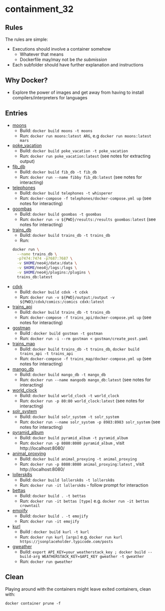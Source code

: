 # containment_32

## Rules

The rules are simple:

* Executions should involve a container somehow
  * Whatever that means
  * Dockerfile may/may not be _the submission_
* Each subfolder should have further explanation and instructions

## Why Docker?

* Explore the power of images and get away from having to install compilers/interpreters for languages

## Entries

* [moons](./moons/README.md)
  * Build: `docker build moons -t moons`
  * Run: `docker run moons:latest ARG`, e.g `docker run moons:latest mars`
* [poke_vacation](./poke_vacation/README.md)
  * Build: `docker build poke_vacation -t poke_vacation`
  * Run: `docker run poke_vacation:latest` (see notes for extracting output)
* [fib_db](./fib_db/README.md)
  * Build: `docker build fib_db -t fib_db`
  * Run: `docker run --name fibby fib_db:latest` (see notes for interacting)
* [telephones](./telephones/README.md)
  * Build: `docker build telephones -t whisperer`
  * Run: `docker-compose -f telephones/docker-compose.yml up` (see notes for interacting)
* [goombas](./goombas/README.md)
  * Build: `docker build goombas -t goombas`
  * Run: `docker run -v ${PWD}/results:/results goombas:latest` (see notes for interacting)
* [trains_db](./trains_db/README.md)
  * Build: `docker build trains_db -t trains_db`
  * Run:
  ```bash
  docker run \
    --name trains_db \
    -p7474:7474 -p7687:7687 \
    -v $HOME/neo4j/data:/data \
    -v $HOME/neo4j/logs:/logs \
    -v $HOME/neo4j/plugins:/plugins \
    trains_db:latest
  ```
* [cdxk](./cdxk/README.md)
  * Build: `docker build cdxk -t cdxk`
  * Run: `docker run -v ${PWD}/output:/output -v ${PWD}/cdxk/comics:/comics cdxk:latest`
* [trains_api](./trains_api/README.md)
  * Build: `docker build trains_db -t trains_db`
  * Run: `docker-compose -f trains_api/docker-compose.yml up` (see notes for interacting)
* [gostman](./gostman/README.md)
  * Build : `docker build gostman -t gostman`
  * Run: `docker run -i --rm gostman < gostman/create_post.yaml`
* [trains_map](./trains_map/README.md)
  * Build: `docker build trains_db -t trains_db`, `docker build trains_api -t trains_api`
  * Run: `docker-compose -f trains_map/docker-compose.yml up` (see notes for interacting)
* [mango_db](./mango_db/README.md)
  * Build: `docker build mango_db -t mango_db`
  * Run: `docker run --name mangodb mango_db:latest` (see notes for interacting)
* [world_clock](./world_clock/README.md)
  * Build: `docker build world_clock -t world_clock`
  * Run: `docker run -p 80:80 world_clock:latest` (see notes for interacting)
* [solr_system](./solr_system/README.md)
  * Build: `docker build solr_system -t solr_system`
  * Run: `docker run --name solr_system -p 8983:8983 solr_system` (see notes for interacting)
* [pyramid_album](./pyramid_album/README.md)
  * Build: `docker build pyramid_album -t pyramid_album`
  * Run: `docker run -p 8080:8080 pyramid_album` , visit http://localhost:8080/
* [animal_proxying](./animal_proxying/README.md)
  * Build: `docker build animal_proxying -t animal_proxying`
  * Run: `docker run -p 8080:8080 animal_proxying:latest` , visit http://localhost:8080/
* [lollersk8s](./lollersk8s/README.md)
  * Build: `docker build lollersk8s -t lollersk8s`
  * Run: `docker run -it lollersk8s` - follow prompt for interaction
* [bettas](./bettas/README.md)
  * Build: `docker build . -t bettas`
  * Run: `docker run -it bettas [type]` e.g. `docker run -it bettas crowntail`
* [emojify](./emojify/README.md)
  * Build: `docker build . -t emojify`
  * Run: `docker run -it emojify`
* [kurl](./kurl/README.md)
  * Build : `docker build kurl -t kurl`
  * Run: `docker run kurl [args]` e.g. `docker run kurl https://jsonplaceholder.typicode.com/posts`
* [gweather](./gweather/README.md)
  * Build: `export API_KEY=your_weatherstack_key ; docker build --build-arg WEATHERSTACK_KEY=$API_KEY gweather -t gweather`
  * Run: `docker run gweather`

## Clean

Playing around with the containers might leave exited containers, clean with:

```
docker container prune -f
```
